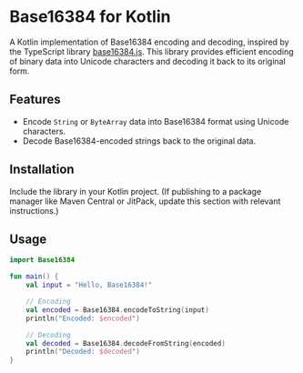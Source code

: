 # Base16384 for Kotlin

A Kotlin implementation of Base16384 encoding and decoding, inspired by the TypeScript library [base16384.js](https://github.com/shigma/base16384.js). This library provides efficient encoding of binary data into Unicode characters and decoding it back to its original form.

## Features

- Encode `String` or `ByteArray` data into Base16384 format using Unicode characters.
- Decode Base16384-encoded strings back to the original data.

## Installation

Include the library in your Kotlin project. (If publishing to a package manager like Maven Central or JitPack, update this section with relevant instructions.)

## Usage

```kotlin
import Base16384

fun main() {
    val input = "Hello, Base16384!"

    // Encoding
    val encoded = Base16384.encodeToString(input)
    println("Encoded: $encoded")

    // Decoding
    val decoded = Base16384.decodeFromString(encoded)
    println("Decoded: $decoded")
}
```
